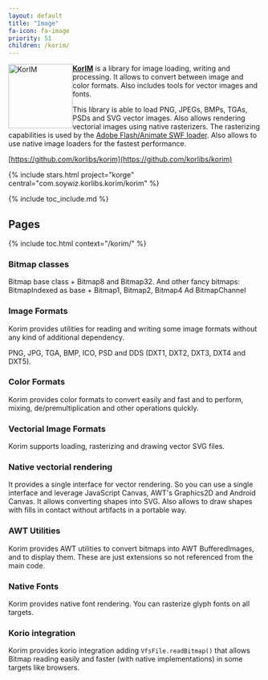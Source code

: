 ```yaml
---
layout: default
title: "Image"
fa-icon: fa-image
priority: 51
children: /korim/
---
```


<img alt="KorIM" src="/i/logos/korim.svg" style="float:left;width:128px;height:128px;" />

**[KorIM](https://github.com/soywiz/korim)** is a library for image loading, writing and processing. It allows to convert between image and color formats. Also includes tools for vector images and fonts.

This library is able to load PNG, JPEGs, BMPs, TGAs, PSDs and SVG vector images.
Also allows rendering vectorial images using native rasterizers. The rasterizing
capabilities is used by the [Adobe Flash/Animate SWF loader](/animation/swf).
Also allows to use native image loaders for the fastest performance.

[https://github.com/korlibs/korim](https://github.com/korlibs/korim)

{% include stars.html project="korge" central="com.soywiz.korlibs.korim/korim" %}

{% include toc_include.md %}

## Pages

{% include toc.html context="/korim/" %}

### Bitmap classes

Bitmap base class + Bitmap8 and Bitmap32.
And other fancy bitmaps: BitmapIndexed as base + Bitmap1, Bitmap2, Bitmap4
Ad BitmapChannel

### Image Formats

Korim provides utilities for reading and writing some image formats without any kind of additional dependency.

PNG, JPG, TGA, BMP, ICO, PSD and DDS (DXT1, DXT2, DXT3, DXT4 and DXT5).

### Color Formats

Korim provides color formats to convert easily and fast and to perform, mixing, de/premultiplication and other operations quickly.

### Vectorial Image Formats

Korim supports loading, rasterizing and drawing vector SVG files.

### Native vectorial rendering

It provides a single interface for vector rendering.
So you can use a single interface and leverage JavaScript Canvas,
AWT's Graphics2D and Android Canvas.
It allows converting shapes into SVG.
Also allows to draw shapes with fills in contact without artifacts in a portable way.

### AWT Utilities

Korim provides AWT utilities to convert bitmaps into AWT BufferedImages, and to display them.
These are just extensions so not referenced from the main code.

### Native Fonts

Korim provides native font rendering. You can rasterize glyph fonts on all targets.

### Korio integration

Korim provides korio integration adding `VfsFile.readBitmap()` that allows Bitmap reading easily
and faster (with native implementations) in some targets like browsers.
